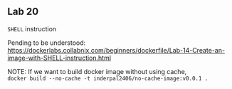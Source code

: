 ## Lab 20
`SHELL` instruction

Pending to be understood: https://dockerlabs.collabnix.com/beginners/dockerfile/Lab-14-Create-an-image-with-SHELL-instruction.html

NOTE: If we want to build docker image without using cache, <br>
`docker build --no-cache -t inderpal2406/no-cache-image:v0.0.1 .`
